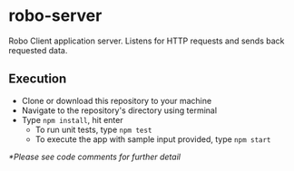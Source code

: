 # robo-server
Robo Client application server. Listens for HTTP requests and sends back requested data.

## Execution
* Clone or download this repository to your machine
* Navigate to the repository's directory using terminal
* Type `npm install`, hit enter
  * To run unit tests, type `npm test`
  * To execute the app with sample input provided, type `npm start`

*\*Please see code comments for further detail*

